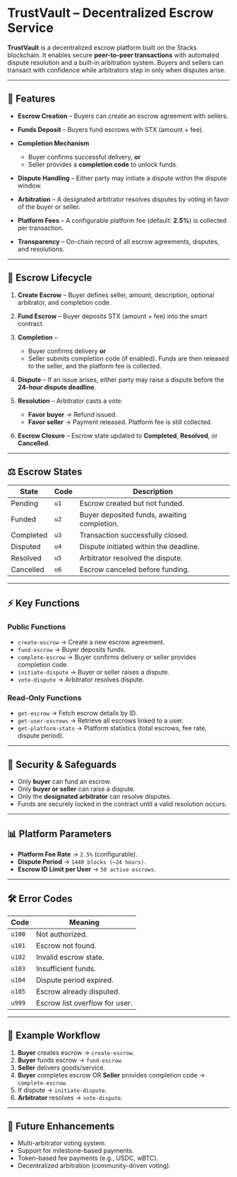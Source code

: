 
# TrustVault – Decentralized Escrow Service

**TrustVault** is a decentralized escrow platform built on the Stacks blockchain. It enables secure **peer-to-peer transactions** with automated dispute resolution and a built-in arbitration system. Buyers and sellers can transact with confidence while arbitrators step in only when disputes arise.

---

## 🚀 Features

* **Escrow Creation** – Buyers can create an escrow agreement with sellers.
* **Funds Deposit** – Buyers fund escrows with STX (amount + fee).
* **Completion Mechanism**

  * Buyer confirms successful delivery, **or**
  * Seller provides a **completion code** to unlock funds.
* **Dispute Handling** – Either party may initiate a dispute within the dispute window.
* **Arbitration** – A designated arbitrator resolves disputes by voting in favor of the buyer or seller.
* **Platform Fees** – A configurable platform fee (default: **2.5%**) is collected per transaction.
* **Transparency** – On-chain record of all escrow agreements, disputes, and resolutions.

---

## 📜 Escrow Lifecycle

1. **Create Escrow** – Buyer defines seller, amount, description, optional arbitrator, and completion code.
2. **Fund Escrow** – Buyer deposits STX (amount + fee) into the smart contract.
3. **Completion** –

   * Buyer confirms delivery **or**
   * Seller submits completion code (if enabled).
     Funds are then released to the seller, and the platform fee is collected.
4. **Dispute** – If an issue arises, either party may raise a dispute before the **24-hour dispute deadline**.
5. **Resolution** – Arbitrator casts a vote.

   * **Favor buyer** → Refund issued.
   * **Favor seller** → Payment released.
     Platform fee is still collected.
6. **Escrow Closure** – Escrow state updated to **Completed**, **Resolved**, or **Cancelled**.

---

## ⚖️ Escrow States

| State     | Code | Description                                 |
| --------- | ---- | ------------------------------------------- |
| Pending   | `u1` | Escrow created but not funded.              |
| Funded    | `u2` | Buyer deposited funds, awaiting completion. |
| Completed | `u3` | Transaction successfully closed.            |
| Disputed  | `u4` | Dispute initiated within the deadline.      |
| Resolved  | `u5` | Arbitrator resolved the dispute.            |
| Cancelled | `u6` | Escrow canceled before funding.             |

---

## ⚡ Key Functions

### Public Functions

* `create-escrow` → Create a new escrow agreement.
* `fund-escrow` → Buyer deposits funds.
* `complete-escrow` → Buyer confirms delivery or seller provides completion code.
* `initiate-dispute` → Buyer or seller raises a dispute.
* `vote-dispute` → Arbitrator resolves dispute.

### Read-Only Functions

* `get-escrow` → Fetch escrow details by ID.
* `get-user-escrows` → Retrieve all escrows linked to a user.
* `get-platform-stats` → Platform statistics (total escrows, fee rate, dispute period).

---

## 🔐 Security & Safeguards

* Only **buyer** can fund an escrow.
* Only **buyer or seller** can raise a dispute.
* Only the **designated arbitrator** can resolve disputes.
* Funds are securely locked in the contract until a valid resolution occurs.

---

## 📊 Platform Parameters

* **Platform Fee Rate** → `2.5%` (configurable).
* **Dispute Period** → `1440 blocks (~24 hours)`.
* **Escrow ID Limit per User** → `50 active escrows`.

---

## 🛠️ Error Codes

| Code   | Meaning                        |
| ------ | ------------------------------ |
| `u100` | Not authorized.                |
| `u101` | Escrow not found.              |
| `u102` | Invalid escrow state.          |
| `u103` | Insufficient funds.            |
| `u104` | Dispute period expired.        |
| `u105` | Escrow already disputed.       |
| `u999` | Escrow list overflow for user. |

---

## 📌 Example Workflow

1. **Buyer** creates escrow → `create-escrow`.
2. **Buyer** funds escrow → `fund-escrow`.
3. **Seller** delivers goods/service.
4. **Buyer** completes escrow OR **Seller** provides completion code → `complete-escrow`.
5. If dispute → `initiate-dispute`.
6. **Arbitrator** resolves → `vote-dispute`.

---

## 🔮 Future Enhancements

* Multi-arbitrator voting system.
* Support for milestone-based payments.
* Token-based fee payments (e.g., USDC, wBTC).
* Decentralized arbitration (community-driven voting).

